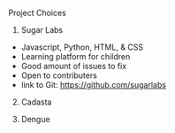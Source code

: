 Project Choices

1. Sugar Labs
  * Javascript, Python, HTML, & CSS
  * Learning platform for children
  * Good amount of issues to fix
  * Open to contributers
  * link to Git: https://github.com/sugarlabs

2. Cadasta

3. Dengue
